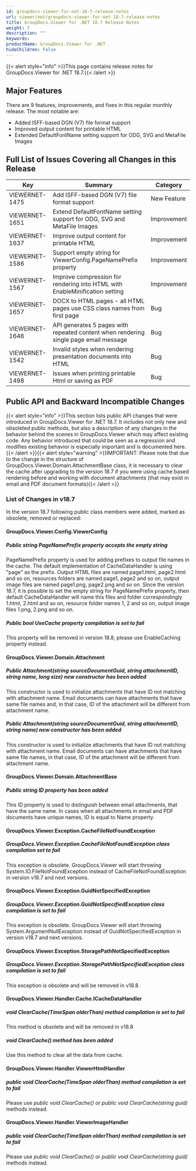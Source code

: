 ```yaml
---
id: groupdocs-viewer-for-net-18-7-release-notes
url: viewer/net/groupdocs-viewer-for-net-18-7-release-notes
title: GroupDocs.Viewer for .NET 18.7 Release Notes
weight: 7
description: ""
keywords: 
productName: GroupDocs.Viewer for .NET
hideChildren: False
---
```

{{< alert style="info" >}}This page contains release notes for GroupDocs.Viewer for .NET 18.7.{{< /alert >}}

## Major Features

There are 9 features, improvements, and fixes in this regular monthly release. The most notable are:

*   Added ISFF-based DGN (V7) file format support
*   Improved output content for printable HTML
*   Extended DefaultFontName setting support for ODG, SVG and MetaFile Images

## Full List of Issues Covering all Changes in this Release

| Key | Summary | Category |
| --- | --- | --- |
| VIEWERNET-1475 | Add ISFF-based DGN (V7) file format support | New Feature |
| VIEWERNET-1651 | Extend DefaultFontName setting support for ODG, SVG and MetaFile Images | Improvement |
| VIEWERNET-1637 | Improve output content for printable HTML | Improvement |
| VIEWERNET-1586 | Support empty string for ViewerConfig.PageNamePrefix property | Improvement |
| VIEWERNET-1567 | Improve compression for rendering into HTML with EnableMinification setting | Improvement |
| VIEWERNET-1657 | DOCX to HTML pages - all HTML pages use CSS class names from first page | Bug |
| VIEWERNET-1646 | API generates 5 pages with repeated content when rendering single page email message | Bug |
| VIEWERNET-1542 | Invalid styles when rendering presentation documents into HTML | Bug |
| VIEWERNET-1498 | Issues when printing printable Html or saving as PDF | Bug |

## Public API and Backward Incompatible Changes

{{< alert style="info" >}}This section lists public API changes that were introduced in GroupDocs.Viewer for .NET 18.7. It includes not only new and obsoleted public methods, but also a description of any changes in the behavior behind the scenes in GroupDocs.Viewer which may affect existing code. Any behavior introduced that could be seen as a regression and modifies existing behavior is especially important and is documented here.{{< /alert >}}{{< alert style="warning" >}}IMPORTANT: Please note that due to the change in the structure of GroupDocs.Viewer.Domain.AttachmentBase class, it is necessary to clear the cache after upgrading to the version 18.7 if you were using cache based rendering before and working with document attachments (that may exist in email and PDF document formats){{< /alert >}}

### List of Changes in v18.7

In the version 18.7 following public class members were added, marked as obsolete, removed or replaced:

#### GroupDocs.Viewer.Config.ViewerConfig

##### **Public string PageNamePrefix property accepts the empty string**

PageNamePrefix property is used for adding prefixes to output file names in the cache. The default implementation of CacheDataHandler is using "page" as the prefix. Output HTML files are named page1.html, page2.html and so on, resources folders are named page1, page2 and so on, output image files are named page1.png, page2.png and so on. Since the version 18.7, it is possible to set the empty string for PageNamePrefix property, then default CacheDataHandler will name this files and folder correspondingly 1.html, 2.html and so on, resource folder names 1, 2 and so on, output image files 1.png, 2.png and so on.

##### Public bool UseCache property compilation is set to fail

This property will be removed in version 18.8, please use EnableCaching property instead.

#### GroupDocs.Viewer.Domain.Attachment

##### Public Attachment(string sourceDocumentGuid, string attachmentID, string name, long size) new constructor has been added

This constructor is used to initialize attachments that have ID not matching with attachment name. Email documents can have attachments that have same file names and, in that case, ID of the attachment will be different from attachment name.

##### Public Attachment(string sourceDocumentGuid, string attachmentID, string name) new constructor has been added

This constructor is used to initialize attachments that have ID not matching with attachment name. Email documents can have attachments that have same file names, in that case, ID of the attachment will be different from attachment name.

#### GroupDocs.Viewer.Domain.AttachmentBase

##### Public string ID property has been added

This ID property is used to distinguish between email attachments, that have the same name. In cases when all attachments in email and PDF documents have unique names, ID is equal to Name property.

#### GroupDocs.Viewer.Exception.CacheFileNotFoundException

##### GroupDocs.Viewer.Exception.CacheFileNotFoundException class compilation set to fail

This exception is obsolete. GroupDocs.Viewer will start throwing System.IO.FileNotFoundException instead of CacheFileNotFoundException in version v18.7 and next versions.

#### GroupDocs.Viewer.Exception.GuidNotSpecifiedException

##### GroupDocs.Viewer.Exception.GuidNotSpecifiedException class compilation is set to fail

This exception is obsolete. GroupDocs.Viewer will start throwing System.ArgumentNullException instead of GuidNotSpecifiedException in version v18.7 and next versions.

#### GroupDocs.Viewer.Exception.StoragePathNotSpecifiedException

##### GroupDocs.Viewer.Exception.StoragePathNotSpecifiedException class compilation is set to fail

This exception is obsolete and will be removed in v18.8.

#### GroupDocs.Viewer.Handler.Cache.ICacheDataHandler

##### void ClearCache(TimeSpan olderThan) method compilation is set to fail

This method is obsolete and will be removed in v18.8

##### void ClearCache() method has been added

Use this method to clear all the data from cache.

#### GroupDocs.Viewer.Handler.ViewerHtmlHandler

##### public void ClearCache(TimeSpan olderThan) method compilation is set to fail 

Please use *public void ClearCache()* or *public void ClearCache(string guid)* methods instead.

#### GroupDocs.Viewer.Handler.ViewerImageHandler

##### public void ClearCache(TimeSpan olderThan) method compilation is set to fail 

Please use *public void ClearCache()* or *public void ClearCache(string guid)* methods instead.
